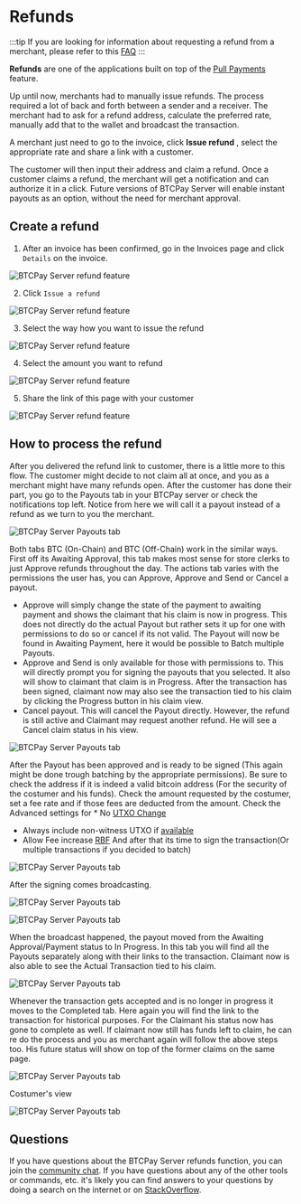 # Refunds

:::tip
If you are looking for information about requesting a refund from a merchant, please refer to this [FAQ](./FAQ/General.md#what-if-i-have-a-problem-with-a-paid-invoice)
:::

**Refunds** are one of the applications built on top of the [Pull Payments](./PullPayments.md) feature.

Up until now, merchants had to manually issue refunds.
The process required a lot of back and forth between a sender and a receiver. The merchant had to ask for a refund address, calculate the preferred rate, manually add that to the wallet and broadcast the transaction.

A merchant just need to go to the invoice, click **Issue refund** , select the appropriate rate and share a link with a customer.

The customer will then input their address and claim a refund. Once a customer claims a refund, the merchant will get a notification and can authorize it in a click.
Future versions of BTCPay Server will enable instant payouts as an option, without the need for merchant approval.

## Create a refund

1. After an invoice has been confirmed, go in the Invoices page and click `Details` on the invoice.

![BTCPay Server refund feature](./img/refunds/invoices-details.jpg "BTCPay Server refund feature")

2. Click `Issue a refund`

![BTCPay Server refund feature](./img/refunds/issue-refund.jpg "BTCPay Server refund feature")

3. Select the way how you want to issue the refund

![BTCPay Server refund feature](./img/refunds/issue-refund-payment-option.jpg "BTCPay Server refund feature")

4. Select the amount you want to refund

![BTCPay Server refund feature](./img/refunds/issue-refund-amount.jpg "BTCPay Server refund feature")

5. Share the link of this page with your customer

![BTCPay Server refund feature](./img/refunds/claimingside.jpg "BTCPay Server refund feature")

## How to process the refund

After you delivered the refund link to customer, there is a little more to this flow.
The customer might decide to not claim all at once, and you as a merchant might have many refunds open.
After the customer has done their part, you go to the Payouts tab in your BTCPay server or check the notifications top left.
Notice from here we will call it a payout instead of a refund as we turn to you the merchant.

![BTCPay Server Payouts tab](./img/refunds/claim-notification.jpg "BTCPay Server refund feature")

Both tabs BTC (On-Chain) and BTC (Off-Chain) work in the similar ways.
First off its Awaiting Approval, this tab makes most sense for store clerks to just Approve refunds throughout the day.
The actions tab varies with the permissions the user has, you can Approve, Approve and Send or Cancel a payout.
* Approve will simply change the state of the payment to awaiting payment and shows the claimant that his claim is now in progress.
This does not directly do the actual Payout but rather sets it up for one with permissions to do so or cancel if its not valid.
The Payout will now be found in Awaiting Payment, here it would be possible to Batch multiple Payouts.
* Approve and Send is only available for those with permissions to.
This will directly prompt you for signing the payouts that you selected. It also will show to claimant that claim is in Progress.
After the transaction has been signed, claimant now may also see the transaction tied to his claim by clicking the Progress button in his claim view.
* Cancel payout.
This will cancel the Payout directly.
However, the refund is still active and Claimant may request another refund. He will see a Cancel claim status in his view.

![BTCPay Server Payouts tab](./img/refunds/payouts-status3-options-appr.jpg "BTCPay Server refund feature")

After the Payout has been approved and is ready to be signed (This again might be done trough batching by the appropriate permissions).
Be sure to check the address if it is indeed a valid bitcoin address (For the security of the costumer and his funds).
Check the amount requested by the costumer, set a fee rate and if those fees are deducted from the amount.
Check the Advanced settings for * No [UTXO Change](./Wallet.md)
* Always include non-witness UTXO if [available](https://medium.com/@jmacato/wasabi-wallets-advisory-for-trezor-users-7d942c727f92)
* Allow Fee increase [RBF](./Wallet.md)
And after that its time to sign the transaction(Or multiple transactions if you decided to batch)

![BTCPay Server Payouts tab](./img/refunds/payouts-status4-options-sign3-adv.jpg "BTCPay Server refund feature")

After the signing comes broadcasting.

![BTCPay Server Payouts tab](./img/refunds/payouts-status4-broadcast1.jpg "BTCPay Server refund feature")

![BTCPay Server Payouts tab](./img/refunds/payout-status-succesfull.jpg "BTCPay Server refund feature")

When the broadcast happened, the payout moved from the Awaiting Approval/Payment status to In Progress.
In this tab you will find all the Payouts separately along with their links to the transaction.
Claimant now is also able to see the Actual Transaction tied to his claim.

![BTCPay Server Payouts tab](./img/refunds/payout-status-progress.jpg "BTCPay Server refund feature")

Whenever the transaction gets accepted and is no longer in progress it moves to the Completed tab.
Here again you will find the link to the transaction for historical purposes.
For the Claimant his status now has gone to complete as well.
If claimant now still has funds left to claim, he can re do the process and you as merchant again will follow the above steps too.
His future status will show on top of the former claims on the same page.

![BTCPay Server Payouts tab](./img/refunds/payouts-status5-completed1.jpg "BTCPay Server refund feature")

Costumer's view

![BTCPay Server Payouts tab](./img/refunds/claiment-completed1.jpg "BTCPay Server refund feature")

## Questions

If you have questions about the BTCPay Server refunds function, you can join the [community chat](https://chat.btcpayserver.org/).
If you have questions about any of the other tools or commands, etc. it's likely you can find answers to your questions by doing a search on the internet or on [StackOverflow](https://stackoverflow.com/).